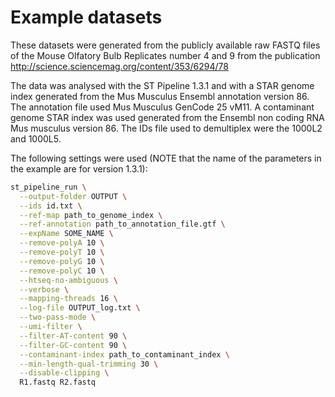 # Example datasets

These datasets were generated from the publicly available raw FASTQ files
of the Mouse Olfatory Bulb Replicates number 4 and 9 from the publication http://science.sciencemag.org/content/353/6294/78

The data was analysed with the ST Pipeline 1.3.1 and with a STAR genome index generated from
the Mus Musculus Ensembl annotation version 86. The annotation file used Mus Musculus GenCode 25 vM11.
A contaminant genome STAR index was used generated from the Ensembl non coding RNA Mus musculus version 86.
The IDs file used to demultiplex were the 1000L2 and 1000L5.

The following settings were used (NOTE that the name of the parameters in the example are for version 1.3.1):

```bash
st_pipeline_run \
  --output-folder OUTPUT \
  --ids id.txt \
  --ref-map path_to_genome_index \
  --ref-annotation path_to_annotation_file.gtf \
  --expName SOME_NAME \
  --remove-polyA 10 \
  --remove-polyT 10 \
  --remove-polyG 10 \
  --remove-polyC 10 \
  --htseq-no-ambiguous \
  --verbose \
  --mapping-threads 16 \
  --log-file OUTPUT_log.txt \
  --two-pass-mode \
  --umi-filter \
  --filter-AT-content 90 \
  --filter-GC-content 90 \
  --contaminant-index path_to_contaminant_index \
  --min-length-qual-trimming 30 \
  --disable-clipping \
  R1.fastq R2.fastq
```
